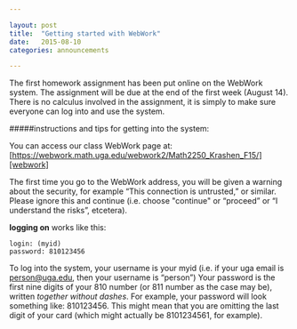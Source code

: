 ```yaml
---

layout: post
title:  "Getting started with WebWork"
date:   2015-08-10
categories: announcements 

---
```


The first homework assignment has been put online on the WebWork system. The assignment will be due at the end of the first week (August 14). There is no calculus involved in the assignment, it is simply to make sure everyone can log into and use the system.

#####instructions and tips for getting into the system:

You can access our class WebWork page at:
[https://webwork.math.uga.edu/webwork2/Math2250_Krashen_F15/][webwork]

The first time you go to the WebWork address, you will be given a warning
about the security, for example “This connection is untrusted,” or similar.
Please ignore this and continue (i.e. choose "continue" or “proceed” or “I
understand the risks”, etcetera).

**logging on** works like this:

    login: (myid)
    password: 810123456


To log into the system, your username is your myid (i.e. if your uga email
is person@uga.edu, then your username is “person”) Your password is the
first nine digits of your 810 number (or 811 number as the case may be),
written _together without dashes_. 
For example, your password will look something like: 810123456. This might
mean that you are omitting the last digit of your card (which might
actually be 8101234561, for example).

[webwork]: https://webwork.math.uga.edu/webwork2/Math2250_Krashen_F15/
